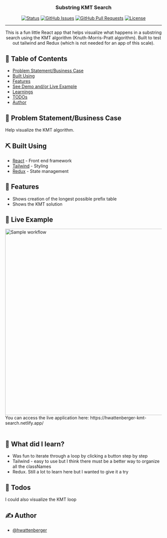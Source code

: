 <h3 align="center">Substring KMT Search</h3>

<div align="center">

  [![Status](https://img.shields.io/badge/status-active-success.svg)]() 
  [![GitHub Issues](https://img.shields.io/github/issues/hwattenberger/kmp-pattern-search.svg)](https://github.com/hwattenberger/kmp-pattern-search/issues)
  [![GitHub Pull Requests](https://img.shields.io/github/issues-pr/hwattenberger/kmp-pattern-search.svg)](https://github.com/hwattenberger/kmp-pattern-search/pulls)
  [![License](https://img.shields.io/badge/license-MIT-blue.svg)](/LICENSE)

</div>

---

<p align="center"> This is a fun little React app that helps visualize what happens in a substring search using the KMT algorithm (Knuth-Morris-Pratt algorithm).  Built to test out tailwind and Redux (which is not needed for an app of this scale).
    <br> 
</p>

## 📝 Table of Contents
- [Problem Statement/Business Case](#businesscase)
- [Built Using](#built_using)
- [Features](#about)
- [See Demo and/or Live Example](#example)
- [Learnings](#learnings)
- [TODOs](#todos)
- [Author](#authors)

## 🧐 Problem Statement/Business Case <a name = "businesscase"></a>
Help visualize the KMT algorithm.

## ⛏️ Built Using <a name = "built_using"></a>
- [React](https://reactjs.org/) - Front end framework
- [Tailwind](https://tailwindcss.com/) - Styling
- [Redux](https://redux.js.org/) - State management

## 🧐 Features <a name = "about"></a>
- Shows creation of the longest possible prefix table
- Shows the KMT solution

## 🏁 Live Example <a name = "example"></a>
<img width=600px src="https://hilary-wattenberger.netlify.app/images/Substring KMT Search Still Image.png" alt="Sample workflow">
<br>
You can access the live application here: https://hwattenberger-kmt-search.netlify.app/ <br><br>

## 🎈 What did I learn? <a name="learnings"></a>
- Was fun to iterate through a loop by clicking a button step by step
- Tailwind - easy to use but I think there must be a better way to organize all the classNames
- Redux.  Still a lot to learn here but I wanted to give it a try

## 🎈 Todos <a name="todos"></a>
I could also visualize the KMT loop

## ✍️ Author <a name = "authors"></a>
- [@hwattenberger](https://github.com/hwattenberger)
